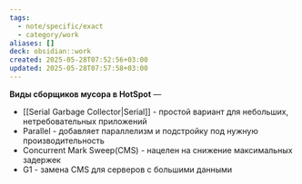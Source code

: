 ```yaml
---
tags:
  - note/specific/exact
  - category/work
aliases: []
deck: obsidian::work
created: 2025-05-28T07:52:56+03:00
updated: 2025-05-28T07:57:58+03:00
---
```


**Виды сборщиков мусора в HotSpot**
—
- [[Serial Garbage Collector|Serial]] - простой вариант для небольших, нетребовательных приложений
- Parallel - добавляет параллелизм и подстройку под нужную производительность
- Concurrent Mark Sweep(CMS) - нацелен на снижение максимальных задержек
- G1 - замена CMS для серверов с большими данными
